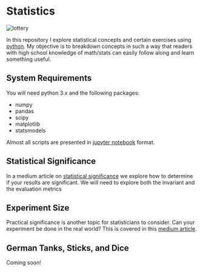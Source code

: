 # Statistics
![lottery](https://github.com/NadimKawwa/Statistics/blob/master/plots/dylan-nolte-559758-unsplash.jpg)

In this repository I explore statistical concepts and certain exercises using [python](https://www.python.org). 
My objective is to breakdown concepts in such a way that readers with high school knowledge of math/stats can easily follow along and learn something useful.

## System Requirements

You will need python 3.x and the following packages:
- numpy
- pandas
- scipy
- matplotlib
- statsmodels

Almost all scripts are presented in [jupyter notebook](https://jupyter.org) format.

## Statistical Significance

In a medium article on [statistical significance](https://medium.com/@nadimkawwa/follow-learn-statistical-significance-with-python-6d31c8d0c744) we explore how to determine if your results are significant. We will need to explore both the invariant and the evaluation metrics

## Experiment Size

Practical significance is another topic for statisticians to consider. Can your experiment be done in the real world? This is covered in this [medium article](https://medium.com/@nadimkawwa/follow-learn-experiment-size-with-python-7651251e027b).

## German Tanks, Sticks, and Dice

Coming soon!
